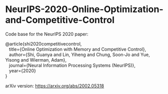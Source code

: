 # NeurIPS-2020-Online-Optimization-and-Competitive-Control

Code base for the NeurIPS 2020 paper:

@article{shi2020competitivecontrol, \
&nbsp;&nbsp; title={Online Optimization with Memory and Competitive Control}, \
&nbsp;&nbsp; author={Shi, Guanya and Lin, Yiheng and Chung, Soon-Jo and Yue, Yisong and Wierman, Adam}, \
&nbsp;&nbsp; journal={Neural Information Processing Systems (NeurIPS)}, \
&nbsp;&nbsp; year={2020} \
}

arXiv version: https://arxiv.org/abs/2002.05318
